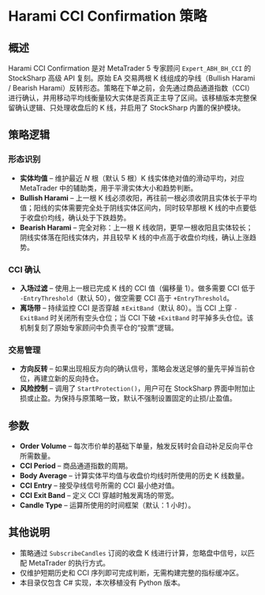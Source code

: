 # Harami CCI Confirmation 策略

## 概述
Harami CCI Confirmation 是对 MetaTrader 5 专家顾问 `Expert_ABH_BH_CCI` 的 StockSharp 高级 API 复刻。原始 EA 交易两根 K 线组成的孕线（Bullish Harami / Bearish Harami）反转形态。策略在下单之前，会先通过商品通道指数（CCI）进行确认，并用移动平均线衡量较大实体是否真正主导了区间。该移植版本完整保留确认逻辑、只处理收盘后的 K 线，并启用了 StockSharp 内置的保护模块。

## 策略逻辑
### 形态识别
* **实体均值** – 维护最近 *N* 根（默认 5 根）K 线实体绝对值的滑动平均，对应 MetaTrader 中的辅助类，用于平滑实体大小和趋势判断。
* **Bullish Harami** – 上一根 K 线必须收阳，再往前一根必须收阴且实体长于平均值；阳线的实体需要完全处于阴线实体区间内，同时较早那根 K 线的中点要低于收盘价均线，确认处于下跌趋势。
* **Bearish Harami** – 完全对称：上一根 K 线收阴，更早一根收阳且实体较长；阴线实体落在阳线实体内，并且较早 K 线的中点高于收盘价均线，确认上涨趋势。

### CCI 确认
* **入场过滤** – 使用上一根已完成 K 线的 CCI 值（偏移量 1）。做多需要 CCI 低于 `-EntryThreshold`（默认 50），做空需要 CCI 高于 `+EntryThreshold`。
* **离场带** – 持续监控 CCI 是否穿越 ±`ExitBand`（默认 80）。当 CCI 上穿 `-ExitBand` 时关闭所有空头仓位；当 CCI 下破 `+ExitBand` 时平掉多头仓位。该机制复刻了原始专家顾问中负责平仓的“投票”逻辑。

### 交易管理
* **方向反转** – 如果出现相反方向的确认信号，策略会发送足够的量先平掉当前仓位，再建立新的反向持仓。
* **风险控制** – 调用了 `StartProtection()`，用户可在 StockSharp 界面中附加止损或止盈。为保持与原策略一致，默认不强制设置固定的止损/止盈值。

## 参数
* **Order Volume** – 每次市价单的基础下单量，触发反转时会自动补足反向平仓所需数量。
* **CCI Period** – 商品通道指数的周期。
* **Body Average** – 计算实体平均值与收盘价均线时所使用的历史 K 线数量。
* **CCI Entry** – 接受孕线信号所需的 CCI 最小绝对值。
* **CCI Exit Band** – 定义 CCI 穿越时触发离场的带宽。
* **Candle Type** – 运算所使用的时间框架（默认：1 小时）。

## 其他说明
* 策略通过 `SubscribeCandles` 订阅的收盘 K 线进行计算，忽略盘中信号，以匹配 MetaTrader 的执行方式。
* 仅维护短期历史和 CCI 序列即可完成判断，无需构建完整的指标缓冲区。
* 本目录仅包含 C# 实现，本次移植没有 Python 版本。

